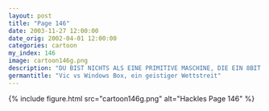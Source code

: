 ```yaml
---
layout: post
title: "Page 146"
date: 2003-11-27 12:00:00
date_orig: 2002-04-01 12:00:00
categories: cartoon
my_index: 146
image: cartoon146g.png
description: "DU BIST NICHTS ALS EINE PRIMITIVE MASCHINE, DIE EIN 8BIT OS BENUTZT ICH BIN EIN MÄCHTIGER COMPUTER, DER EINE HOCHENTWICKELTE MULTITASKING UMGEBUNG BENUTZT - MS WINDOWS Ich hab eine Uptime von 3 Tagen. Und du FRAG NICHT Vic"
germantitle: "Vic vs Windows Box, ein geistiger Wettstreit"
---
```


{% include figure.html src="cartoon146g.png" alt="Hackles Page 146"  %}
